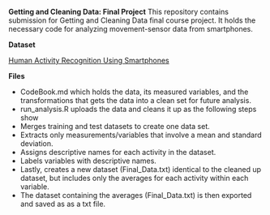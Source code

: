 **Getting and Cleaning Data: Final Project**
This repository contains submission for Getting and Cleaning Data final course project. It holds the necessary code for analyzing movement-sensor data from smartphones.

**Dataset**


[Human Activity Recognition Using Smartphones](https://archive.ics.uci.edu/ml/datasets/Human+Activity+Recognition+Using+Smartphones)

**Files**
- CodeBook.md which holds the data, its measured variables, and the transformations that gets the data into a clean set for future analysis.
- run_analysis.R uploads the data and cleans it up as the following steps show
 - Merges training and test datasets to create one data set.
 - Extracts only measurements/variables that involve a mean and standard deviation.
 - Assigns descriptive names for each activity in the dataset.
 - Labels variables with descriptive names.
 - Lastly, creates a new dataset (Final_Data.txt) identical to the cleaned up dataset, but includes only the averages for each activity within each variable.
- The dataset containing the averages (Final_Data.txt) is then exported and saved as as a txt file.

